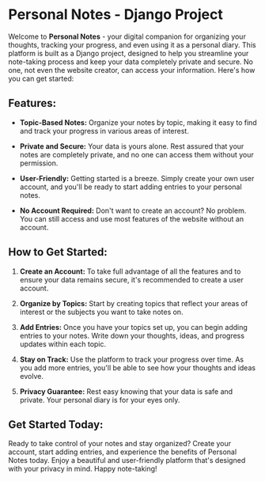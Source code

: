 # Personal Notes - Django Project

Welcome to **Personal Notes** - your digital companion for organizing your thoughts, tracking your progress, and even using it as a personal diary. This platform is built as a Django project, designed to help you streamline your note-taking process and keep your data completely private and secure. No one, not even the website creator, can access your information. Here's how you can get started:

## Features:

- **Topic-Based Notes:** Organize your notes by topic, making it easy to find and track your progress in various areas of interest.

- **Private and Secure:** Your data is yours alone. Rest assured that your notes are completely private, and no one can access them without your permission.

- **User-Friendly:** Getting started is a breeze. Simply create your own user account, and you'll be ready to start adding entries to your personal notes.

- **No Account Required:** Don't want to create an account? No problem. You can still access and use most features of the website without an account.

## How to Get Started:

1. **Create an Account:** To take full advantage of all the features and to ensure your data remains secure, it's recommended to create a user account.

2. **Organize by Topics:** Start by creating topics that reflect your areas of interest or the subjects you want to take notes on.

3. **Add Entries:** Once you have your topics set up, you can begin adding entries to your notes. Write down your thoughts, ideas, and progress updates within each topic.

4. **Stay on Track:** Use the platform to track your progress over time. As you add more entries, you'll be able to see how your thoughts and ideas evolve.

5. **Privacy Guarantee:** Rest easy knowing that your data is safe and private. Your personal diary is for your eyes only.

## Get Started Today:

Ready to take control of your notes and stay organized? Create your account, start adding entries, and experience the benefits of Personal Notes today. Enjoy a beautiful and user-friendly platform that's designed with your privacy in mind. Happy note-taking!
